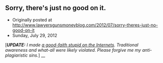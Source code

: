 ## Sorry, there's just no good on it.

 * Originally posted at http://www.lawyersgunsmoneyblog.com/2012/07/sorry-theres-just-no-good-on-it
 * Sunday, July 29, 2012

[_**UPDATE:** I made [a good-faith stupid on the Internets](http://lawyersgunsmon.wpengine.com/2012/07/sorry-theres-just-no-good-on-it/comment-page-1#comment-301394). Traditional awareness and what-all were likely violated. Please forgive me my anti-plagiaristic sins._] __ 